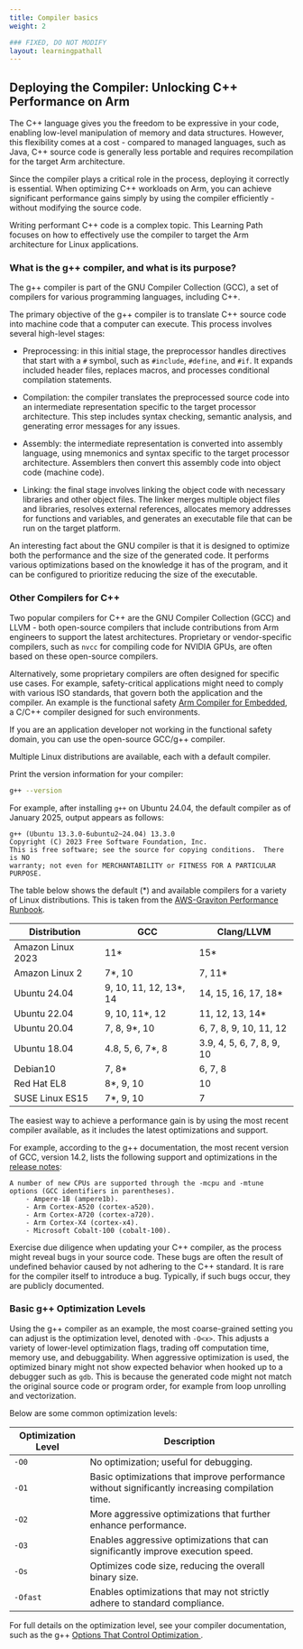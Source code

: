 ```yaml
---
title: Compiler basics
weight: 2

### FIXED, DO NOT MODIFY
layout: learningpathall
---
```


## Deploying the Compiler: Unlocking C++ Performance on Arm

The C++ language gives you the freedom to be expressive in your code, enabling low-level manipulation of memory and data structures. However, this flexibility comes at a cost - compared to managed languages, such as Java, C++ source code is generally less portable and requires recompilation for the target Arm architecture. 

Since the compiler plays a critical role in the process, deploying it correctly is essential. When optimizing C++ workloads on Arm, you can achieve significant performance gains simply by using the compiler efficiently - without modifying the source code.

Writing performant C++ code is a complex topic. This Learning Path focuses on how to effectively use the compiler to target the Arm architecture for Linux applications.

### What is the g++ compiler, and what is its purpose?

The g++ compiler is part of the GNU Compiler Collection (GCC), a set of compilers for various programming languages, including C++. 

The primary objective of the g++ compiler is to translate C++ source code into machine code that a computer can execute. This process involves several high-level stages:

- Preprocessing: in this initial stage, the preprocessor handles directives that start with a `#` symbol, such as `#include`, `#define`, and `#if`. It expands included header files, replaces macros, and processes conditional compilation statements.

- Compilation: the compiler translates the preprocessed source code into an intermediate representation specific to the target processor architecture. This step includes syntax checking, semantic analysis, and generating error messages for any issues.

- Assembly: the intermediate representation is converted into assembly language, using mnemonics and syntax specific to the target processor architecture. Assemblers then convert this assembly code into object code (machine code).

- Linking: the final stage involves linking the object code with necessary libraries and other object files. The linker merges multiple object files and libraries, resolves external references, allocates memory addresses for functions and variables, and generates an executable file that can be run on the target platform.

An interesting fact about the GNU compiler is that it is designed to optimize both the performance and the size of the generated code. It performs various optimizations based on the knowledge it has of the program, and it can be configured to prioritize reducing the size of the executable.  

### Other Compilers for C++

Two popular compilers for C++ are the GNU Compiler Collection (GCC) and LLVM - both open-source compilers that include contributions from Arm engineers to support the latest architectures. Proprietary or vendor-specific compilers, such as `nvcc` for compiling code for NVIDIA GPUs, are often based on these open-source compilers. 

Alternatively, some proprietary compilers are often designed for specific use cases. For example, safety-critical applications might need to comply with various ISO standards, that govern both the application and the compiler. An example is the functional safety [Arm Compiler for Embedded](https://developer.arm.com/Tools%20and%20Software/Arm%20Compiler%20for%20Embedded%20FuSa), a C/C++ compiler designed for such environments. 

If you are an application developer not working in the functional safety domain, you can use the open-source GCC/g++ compiler.

Multiple Linux distributions are available, each with a default compiler. 

Print the version information for your compiler:

```bash
g++ --version
```

For example, after installing `g++` on Ubuntu 24.04, the default compiler as of January 2025, output appears as follows:

```output
g++ (Ubuntu 13.3.0-6ubuntu2~24.04) 13.3.0
Copyright (C) 2023 Free Software Foundation, Inc.
This is free software; see the source for copying conditions.  There is NO
warranty; not even for MERCHANTABILITY or FITNESS FOR A PARTICULAR PURPOSE.
```

The table below shows the default (*) and available compilers for a variety of Linux distributions. This is taken from the [AWS-Graviton Performance Runbook](https://github.com/aws/aws-graviton-getting-started/blob/main/c-c%2B%2B.md).


Distribution    | GCC                  | Clang/LLVM
----------------|----------------------|-------------
Amazon Linux 2023  | 11*               | 15*
Amazon Linux 2  | 7*, 10               | 7, 11*
Ubuntu 24.04    | 9, 10, 11, 12, 13*, 14 | 14, 15, 16, 17, 18*
Ubuntu 22.04    | 9, 10, 11*, 12       | 11, 12, 13, 14*
Ubuntu 20.04    | 7, 8, 9*, 10         | 6, 7, 8, 9, 10, 11, 12
Ubuntu 18.04    | 4.8, 5, 6, 7*, 8     | 3.9, 4, 5, 6, 7, 8, 9, 10
Debian10        | 7, 8*                | 6, 7, 8
Red Hat EL8     | 8*, 9, 10            | 10
SUSE Linux ES15 | 7*, 9, 10            | 7


The easiest way to achieve a performance gain is by using the most recent compiler available, as it includes the latest optimizations and support. 

For example, according to the g++ documentation, the most recent version of GCC, version 14.2, lists the following support and optimizations in the [release notes](https://gcc.gnu.org/gcc-14/changes.html): 

```output
A number of new CPUs are supported through the -mcpu and -mtune options (GCC identifiers in parentheses).
    - Ampere-1B (ampere1b).
    - Arm Cortex-A520 (cortex-a520).
    - Arm Cortex-A720 (cortex-a720).
    - Arm Cortex-X4 (cortex-x4).
    - Microsoft Cobalt-100 (cobalt-100).
```

Exercise due diligence when updating your C++ compiler, as the process might reveal bugs in your source code. These bugs are often the result of undefined behavior caused by not adhering to the C++ standard. It is rare for the compiler itself to introduce a bug. Typically, if such bugs occur, they are publicly documented. 

### Basic g++ Optimization Levels

Using the g++ compiler as an example, the most coarse-grained setting you can adjust is the optimization level, denoted with `-O<x>`. This adjusts a variety of lower-level optimization flags, trading off computation time, memory use, and debuggability. When aggressive optimization is used, the optimized binary might not show expected behavior when hooked up to a debugger such as `gdb`. This is because the generated code might not match the original source code or program order, for example from loop unrolling and vectorization. 

Below are some common optimization levels: 

| Optimization Level | Description                                                                                  |
|--------------------|----------------------------------------------------------------------------------------------|
| `-O0`              | No optimization; useful for debugging.                                                       |
| `-O1`              | Basic optimizations that improve performance without significantly increasing compilation time. |
| `-O2`              | More aggressive optimizations that further enhance performance.                              |
| `-O3`              | Enables aggressive optimizations that can significantly improve execution speed.             |
| `-Os`              | Optimizes code size, reducing the overall binary size.                                       |
| `-Ofast`           | Enables optimizations that may not strictly adhere to standard compliance.                   |

 For full details on the optimization level, see your compiler documentation, such as the g++ [Options That Control Optimization ](https://gcc.gnu.org/onlinedocs/gcc-14.2.0/gcc/Optimize-Options.html).